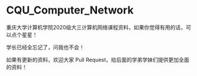 # CQU_Computer_Network
重庆大学计算机学院2020级大三计算机网络课程资料，如果你觉得有用的话，可以点个星星！

学长已经全忘记了，问我也不会！

如果有更新的资料，欢迎大家 Pull Request，给后面的学弟学妹们提供更加全面的资料！
